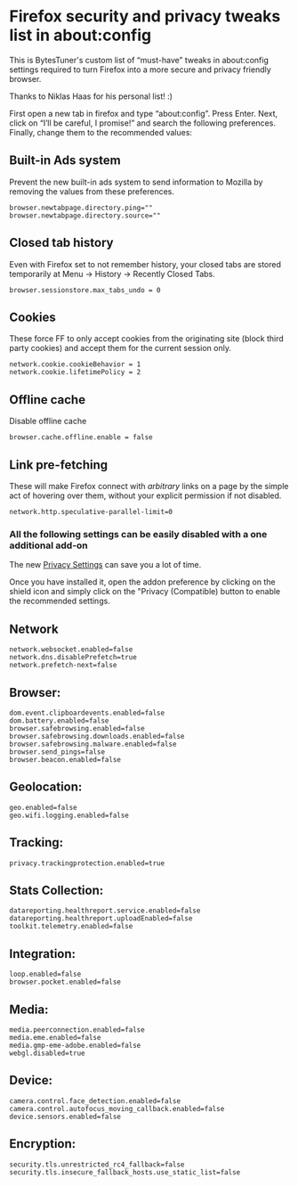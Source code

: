 # Firefox security and privacy tweaks list in about:config

This is BytesTuner's custom list of “must-have” tweaks in about:config settings required to turn Firefox into a more secure and privacy friendly browser.

Thanks to Niklas Haas for his personal list! :)

First open a new tab in firefox and type “about:config”. Press Enter. Next, click on “I’ll be careful, I promise!” and search the following preferences. Finally, change them to the recommended values:

## Built-in Ads system

Prevent the new built-in ads system to send information to Mozilla by removing the values from these preferences.

```
browser.newtabpage.directory.ping=""
browser.newtabpage.directory.source=""
```

## Closed tab history

Even with Firefox set to not remember history, your closed tabs are stored temporarily at Menu -> History -> Recently Closed Tabs.

```
browser.sessionstore.max_tabs_undo = 0
```

## Cookies

These force FF to only accept cookies from the originating site (block third party cookies) and accept them for the current session only.

```
network.cookie.cookieBehavior = 1
network.cookie.lifetimePolicy = 2
```
## Offline cache

Disable offline cache

```
browser.cache.offline.enable = false
```

## Link pre-fetching

These will make Firefox connect with *arbitrary* links on a page by the simple act of hovering over them, without your explicit permission if not disabled.

```
network.http.speculative-parallel-limit=0
```

### All the following settings can be easily disabled with a one additional add-on

The new [Privacy Settings](https://addons.mozilla.org/en-GB/firefox/addon/privacy-settings/) can save you a lot of time. 

Once you have installed it, open the addon preference by clicking on the shield icon and simply click on the "Privacy (Compatible) button to enable the recommended settings. 

## Network

```
network.websocket.enabled=false
network.dns.disablePrefetch=true
network.prefetch-next=false
```

## Browser:

```
dom.event.clipboardevents.enabled=false
dom.battery.enabled=false
browser.safebrowsing.enabled=false
browser.safebrowsing.downloads.enabled=false
browser.safebrowsing.malware.enabled=false
browser.send_pings=false
browser.beacon.enabled=false
```

## Geolocation:

```
geo.enabled=false
geo.wifi.logging.enabled=false
```

## Tracking:

```
privacy.trackingprotection.enabled=true
```

## Stats Collection:

```
datareporting.healthreport.service.enabled=false
datareporting.healthreport.uploadEnabled=false
toolkit.telemetry.enabled=false
```

## Integration:

```
loop.enabled=false
browser.pocket.enabled=false
```

## Media:

```
media.peerconnection.enabled=false
media.eme.enabled=false
media.gmp-eme-adobe.enabled=false
webgl.disabled=true
```

## Device:

```
camera.control.face_detection.enabled=false
camera.control.autofocus_moving_callback.enabled=false
device.sensors.enabled=false
```

## Encryption:

```
security.tls.unrestricted_rc4_fallback=false
security.tls.insecure_fallback_hosts.use_static_list=false
```

 
